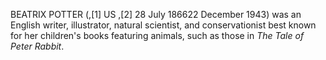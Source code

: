 BEATRIX POTTER (,[1] US ,[2] 28 July 186622 December 1943) was an English writer, illustrator, natural scientist, and conservationist best known for her children's books featuring animals, such as those in _The Tale of Peter Rabbit_.
